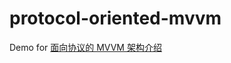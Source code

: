 # protocol-oriented-mvvm

Demo for [面向协议的 MVVM 架构介绍](https://news.realm.io/cn/news/doios-natasha-murashev-protocol-oriented-mvvm)

